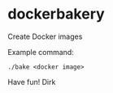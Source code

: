 # dockerbakery

Create Docker images

Example command:
```
./bake <docker image>
```

Have fun! Dirk


